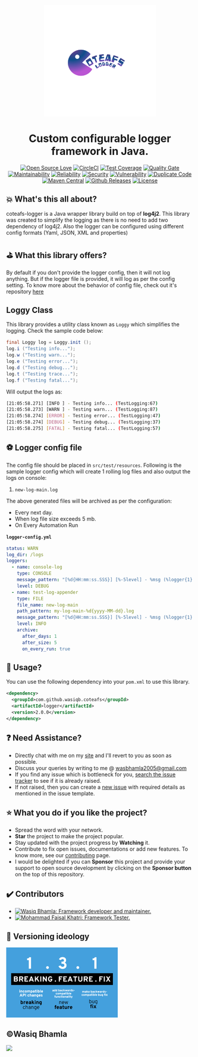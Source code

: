 <p align="center">
  <a href="">
    <img src="assets/coteafs-logger-logo.png" width=300 padding=10 />
  </a>
</p>

<h1 align="center">Custom configurable logger framework in Java.</h1>

<div align="center">

[![Open Source Love](https://badges.frapsoft.com/os/v1/open-source.svg?v=103)][home]
[![CircleCI](https://circleci.com/gh/WasiqB/coteafs-logger.svg?style=svg)][circleci]
[![Test Coverage](https://sonarcloud.io/api/project_badges/measure?project=com.github.wasiqb.coteafs%3Alogger&metric=coverage)][coverage]
[![Quality Gate](https://sonarcloud.io/api/project_badges/measure?project=com.github.wasiqb.coteafs%3Alogger&metric=alert_status)](https://sonarcloud.io/dashboard?id=com.github.wasiqb.coteafs%3Alogger)
[![Maintainability](https://sonarcloud.io/api/project_badges/measure?project=com.github.wasiqb.coteafs%3Alogger&metric=sqale_rating)](https://sonarcloud.io/component_measures?id=com.github.wasiqb.coteafs%3Alogger&metric=Maintainability)
[![Reliability](https://sonarcloud.io/api/project_badges/measure?project=com.github.wasiqb.coteafs%3Alogger&metric=reliability_rating)](https://sonarcloud.io/component_measures?id=com.github.wasiqb.coteafs%3Alogger&metric=Reliability)
[![Security](https://sonarcloud.io/api/project_badges/measure?project=com.github.wasiqb.coteafs%3Alogger&metric=security_rating)](https://sonarcloud.io/component_measures?id=com.github.wasiqb.coteafs%3Alogger&metric=Security)
[![Vulnerability](https://sonarcloud.io/api/project_badges/measure?project=com.github.wasiqb.coteafs%3Alogger&metric=vulnerabilities)](https://sonarcloud.io/component_measures?id=com.github.wasiqb.coteafs%3Alogger&metric=new_vulnerabilities)
[![Duplicate Code](https://sonarcloud.io/api/project_badges/measure?project=com.github.wasiqb.coteafs%3Alogger&metric=duplicated_lines_density)](https://sonarcloud.io/component_measures?id=com.github.wasiqb.coteafs%3Alogger&metric=Duplications)
[![Maven Central](https://img.shields.io/maven-central/v/com.github.wasiqb.coteafs/logger.svg)][maven]
[![Github Releases](https://img.shields.io/github/downloads/WasiqB/coteafs-logger/total.svg)](https://github.com/WasiqB/coteafs-logger/releases)
[![License](https://img.shields.io/badge/License-Apache%202.0-blue.svg)](https://opensource.org/licenses/Apache-2.0)

</div>

## :boom: What's this all about?

coteafs-logger is a Java wrapper library build on top of **log4j2**. This library was created to simplify the logging as there is no need to add two dependency of log4j2. Also the logger can be configured using different config formats (Yaml, JSON, XML and properties)

## :golf: What this library offers?

By default if you don't provide the logger config, then it will not log anything. But if the logger file is provided, it will log as per the config setting. To know more about the behavior of config file, check out it's repository [here][configs]

## Loggy Class

This library provides a utility class known as `Loggy` which simplifies the logging. Check the sample code below:

```java
final Loggy log = Loggy.init ();
log.i ("Testing info...");
log.w ("Testing warn...");
log.e ("Testing error...");
log.d ("Testing debug...");
log.t ("Testing trace...");
log.f ("Testing fatal...");
```

Will output the logs as:

```bash
[21:05:58.271] [INFO ] - Testing info... (TestLogging:67)
[21:05:58.273] [WARN ] - Testing warn... (TestLogging:87)
[21:05:58.274] [ERROR] - Testing error... (TestLogging:47)
[21:05:58.274] [DEBUG] - Testing debug... (TestLogging:37)
[21:05:58.275] [FATAL] - Testing fatal... (TestLogging:57)
```

## :soccer: Logger config file

The config file should be placed in `src/test/resources`.
Following is the sample logger config which will create 1 rolling log files and also output the logs on console:

1. `new-log-main.log`

The above generated files will be archived as per the configuration:

- Every next day.
- When log file size exceeds 5 mb.
- On Every Automation Run

**`logger-config.yml`**

```yaml
status: WARN
log_dir: /logs
loggers:
  - name: console-log
    type: CONSOLE
    message_pattern: "[%d{HH:mm:ss.SSS}] [%-5level] - %msg (%logger{1}:%L) %throwable{short.message}%n"
    level: DEBUG
  - name: test-log-appender
    type: FILE
    file_name: new-log-main
    path_pattern: my-log-main-%d{yyyy-MM-dd}.log
    message_pattern: "[%d{HH:mm:ss.SSS}] [%-5level] - %msg (%logger{1}:%L) %throwable{short.message}%n"
    level: INFO
    archive:
      after_days: 1
      after_size: 5
      on_every_run: true
```

## :pushpin: Usage?

You can use the following dependency into your `pom.xml` to use this library.

```xml
<dependency>
  <groupId>com.github.wasiqb.coteafs</groupId>
  <artifactId>logger</artifactId>
  <version>2.0.0</version>
</dependency>
```

## :question: Need Assistance?

* Directly chat with me on my [site][] and I'll revert to you as soon as possible.
* Discuss your queries by writing to me @ wasbhamla2005@gmail.com
* If you find any issue which is bottleneck for you, [search the issue tracker][] to see if it is already raised.
* If not raised, then you can create a [new issue][] with required details as mentioned in the issue template.

## :star: What you do if you like the project?

* Spread the word with your network.
* **Star** the project to make the project popular.
* Stay updated with the project progress by **Watching** it.
* Contribute to fix open issues, documentations or add new features. To know more, see our [contributing][] page.
* I would be delighted if you can **Sponsor** this project and provide your support to open source development by clicking on the **Sponsor button** on the top of this repository.

## :heavy_check_mark: Contributors

<div>
  <ul>
    <li>
      <a href="https://github.com/WasiqB">
        <img alt="Wasiq Bhamla: Framework developer and maintainer." src="https://github.com/WasiqB.png" width=100 height=100 />
      </a>
    </li>
    <li>
      <a href="https://github.com/mfaisalkhatri">
        <img alt="Mohammad Faisal Khatri: Framework Tester." src="https://github.com/mfaisalkhatri.png" width=100 height=100 />
      </a>
    </li>
  </ul>
</div>

## :ticket: Versioning ideology

<p align="left">
  <a href="http://semver.org/">
    <img src="assets/semver.png" width=300 />
  </a>
</p>

## :copyright:Wasiq Bhamla

<p align="left">
  <a href="http://www.apache.org/licenses/LICENSE-2.0">
    <img src="http://www.apache.org/img/asf_logo.png" width=300 />
  </a>
</p>

[site]: https://wasiqb.github.io
[search the issue tracker]: https://github.com/WasiqB/coteafs-logger/issues?q=something
[new issue]: https://github.com/WasiqB/coteafs-logger/issues/new
[contributing]: .github/CONTRIBUTING.md
[configs]: https://github.com/WasiqB/coteafs-config
[home]: https://github.com/wasiqb/coteafs-logger
[circleci]: https://circleci.com/gh/WasiqB/coteafs-logger
[coverage]: https://sonarcloud.io/component_measures?id=com.github.wasiqb.coteafs%3Alogger&metric=Coverage
[maven]: https://maven-badges.herokuapp.com/maven-central/com.github.wasiqb.coteafs/logger
